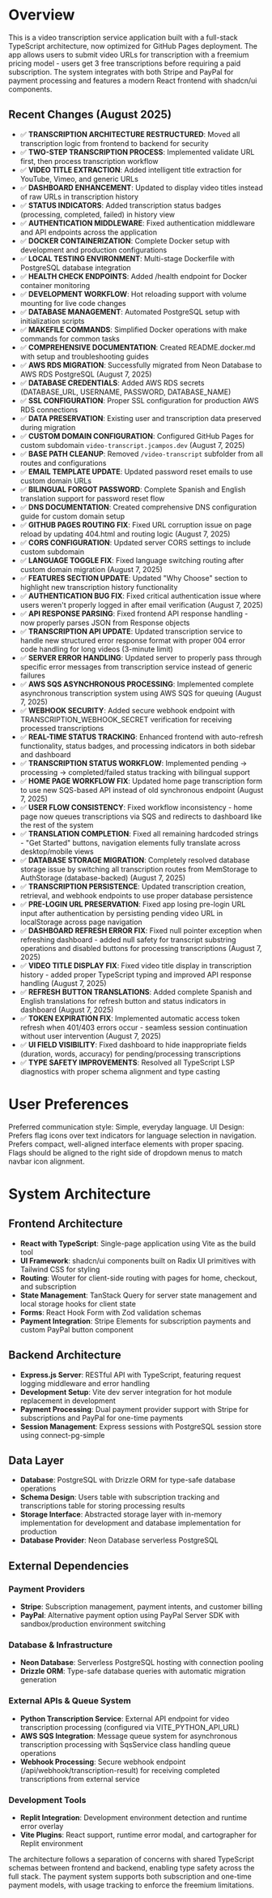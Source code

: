 # Overview

This is a video transcription service application built with a full-stack TypeScript architecture, now optimized for GitHub Pages deployment. The app allows users to submit video URLs for transcription with a freemium pricing model - users get 3 free transcriptions before requiring a paid subscription. The system integrates with both Stripe and PayPal for payment processing and features a modern React frontend with shadcn/ui components.

## Recent Changes (August 2025)
- ✅ **TRANSCRIPTION ARCHITECTURE RESTRUCTURED**: Moved all transcription logic from frontend to backend for security
- ✅ **TWO-STEP TRANSCRIPTION PROCESS**: Implemented validate URL first, then process transcription workflow
- ✅ **VIDEO TITLE EXTRACTION**: Added intelligent title extraction for YouTube, Vimeo, and generic URLs
- ✅ **DASHBOARD ENHANCEMENT**: Updated to display video titles instead of raw URLs in transcription history
- ✅ **STATUS INDICATORS**: Added transcription status badges (processing, completed, failed) in history view
- ✅ **AUTHENTICATION MIDDLEWARE**: Fixed authentication middleware and API endpoints across the application
- ✅ **DOCKER CONTAINERIZATION**: Complete Docker setup with development and production configurations
- ✅ **LOCAL TESTING ENVIRONMENT**: Multi-stage Dockerfile with PostgreSQL database integration
- ✅ **HEALTH CHECK ENDPOINTS**: Added /health endpoint for Docker container monitoring
- ✅ **DEVELOPMENT WORKFLOW**: Hot reloading support with volume mounting for live code changes
- ✅ **DATABASE MANAGEMENT**: Automated PostgreSQL setup with initialization scripts
- ✅ **MAKEFILE COMMANDS**: Simplified Docker operations with make commands for common tasks
- ✅ **COMPREHENSIVE DOCUMENTATION**: Created README.docker.md with setup and troubleshooting guides
- ✅ **AWS RDS MIGRATION**: Successfully migrated from Neon Database to AWS RDS PostgreSQL (August 7, 2025)
- ✅ **DATABASE CREDENTIALS**: Added AWS RDS secrets (DATABASE_URL, USERNAME, PASSWORD, DATABASE_NAME)
- ✅ **SSL CONFIGURATION**: Proper SSL configuration for production AWS RDS connections
- ✅ **DATA PRESERVATION**: Existing user and transcription data preserved during migration
- ✅ **CUSTOM DOMAIN CONFIGURATION**: Configured GitHub Pages for custom subdomain `video-transcript.jcampos.dev` (August 7, 2025)
- ✅ **BASE PATH CLEANUP**: Removed `/video-transcript` subfolder from all routes and configurations
- ✅ **EMAIL TEMPLATE UPDATE**: Updated password reset emails to use custom domain URLs
- ✅ **BILINGUAL FORGOT PASSWORD**: Complete Spanish and English translation support for password reset flow
- ✅ **DNS DOCUMENTATION**: Created comprehensive DNS configuration guide for custom domain setup
- ✅ **GITHUB PAGES ROUTING FIX**: Fixed URL corruption issue on page reload by updating 404.html and routing logic (August 7, 2025)
- ✅ **CORS CONFIGURATION**: Updated server CORS settings to include custom subdomain
- ✅ **LANGUAGE TOGGLE FIX**: Fixed language switching routing after custom domain migration (August 7, 2025)
- ✅ **FEATURES SECTION UPDATE**: Updated "Why Choose" section to highlight new transcription history functionality
- ✅ **AUTHENTICATION BUG FIX**: Fixed critical authentication issue where users weren't properly logged in after email verification (August 7, 2025)
- ✅ **API RESPONSE PARSING**: Fixed frontend API response handling - now properly parses JSON from Response objects
- ✅ **TRANSCRIPTION API UPDATE**: Updated transcription service to handle new structured error response format with proper 004 error code handling for long videos (3-minute limit)
- ✅ **SERVER ERROR HANDLING**: Updated server to properly pass through specific error messages from transcription service instead of generic failures
- ✅ **AWS SQS ASYNCHRONOUS PROCESSING**: Implemented complete asynchronous transcription system using AWS SQS for queuing (August 7, 2025)
- ✅ **WEBHOOK SECURITY**: Added secure webhook endpoint with TRANSCRIPTION_WEBHOOK_SECRET verification for receiving processed transcriptions
- ✅ **REAL-TIME STATUS TRACKING**: Enhanced frontend with auto-refresh functionality, status badges, and processing indicators in both sidebar and dashboard
- ✅ **TRANSCRIPTION STATUS WORKFLOW**: Implemented pending → processing → completed/failed status tracking with bilingual support
- ✅ **HOME PAGE WORKFLOW FIX**: Updated home page transcription form to use new SQS-based API instead of old synchronous endpoint (August 7, 2025)
- ✅ **USER FLOW CONSISTENCY**: Fixed workflow inconsistency - home page now queues transcriptions via SQS and redirects to dashboard like the rest of the system
- ✅ **TRANSLATION COMPLETION**: Fixed all remaining hardcoded strings - "Get Started" buttons, navigation elements fully translate across desktop/mobile views
- ✅ **DATABASE STORAGE MIGRATION**: Completely resolved database storage issue by switching all transcription routes from MemStorage to AuthStorage (database-backed) (August 7, 2025)
- ✅ **TRANSCRIPTION PERSISTENCE**: Updated transcription creation, retrieval, and webhook endpoints to use proper database persistence
- ✅ **PRE-LOGIN URL PRESERVATION**: Fixed app losing pre-login URL input after authentication by persisting pending video URL in localStorage across page navigation
- ✅ **DASHBOARD REFRESH ERROR FIX**: Fixed null pointer exception when refreshing dashboard - added null safety for transcript substring operations and disabled buttons for processing transcriptions (August 7, 2025)
- ✅ **VIDEO TITLE DISPLAY FIX**: Fixed video title display in transcription history - added proper TypeScript typing and improved API response handling (August 7, 2025)
- ✅ **REFRESH BUTTON TRANSLATIONS**: Added complete Spanish and English translations for refresh button and status indicators in dashboard (August 7, 2025)
- ✅ **TOKEN EXPIRATION FIX**: Implemented automatic access token refresh when 401/403 errors occur - seamless session continuation without user intervention (August 7, 2025)
- ✅ **UI FIELD VISIBILITY**: Fixed dashboard to hide inappropriate fields (duration, words, accuracy) for pending/processing transcriptions
- ✅ **TYPE SAFETY IMPROVEMENTS**: Resolved all TypeScript LSP diagnostics with proper schema alignment and type casting

# User Preferences

Preferred communication style: Simple, everyday language.
UI Design: Prefers flag icons over text indicators for language selection in navigation. Prefers compact, well-aligned interface elements with proper spacing. Flags should be aligned to the right side of dropdown menus to match navbar icon alignment.

# System Architecture

## Frontend Architecture
- **React with TypeScript**: Single-page application using Vite as the build tool
- **UI Framework**: shadcn/ui components built on Radix UI primitives with Tailwind CSS for styling
- **Routing**: Wouter for client-side routing with pages for home, checkout, and subscription
- **State Management**: TanStack Query for server state management and local storage hooks for client state
- **Forms**: React Hook Form with Zod validation schemas
- **Payment Integration**: Stripe Elements for subscription payments and custom PayPal button component

## Backend Architecture
- **Express.js Server**: RESTful API with TypeScript, featuring request logging middleware and error handling
- **Development Setup**: Vite dev server integration for hot module replacement in development
- **Payment Processing**: Dual payment provider support with Stripe for subscriptions and PayPal for one-time payments
- **Session Management**: Express sessions with PostgreSQL session store using connect-pg-simple

## Data Layer
- **Database**: PostgreSQL with Drizzle ORM for type-safe database operations
- **Schema Design**: Users table with subscription tracking and transcriptions table for storing processing results
- **Storage Interface**: Abstracted storage layer with in-memory implementation for development and database implementation for production
- **Database Provider**: Neon Database serverless PostgreSQL

## External Dependencies

### Payment Providers
- **Stripe**: Subscription management, payment intents, and customer billing
- **PayPal**: Alternative payment option using PayPal Server SDK with sandbox/production environment switching

### Database & Infrastructure
- **Neon Database**: Serverless PostgreSQL hosting with connection pooling
- **Drizzle ORM**: Type-safe database queries with automatic migration generation

### External APIs & Queue System
- **Python Transcription Service**: External API endpoint for video transcription processing (configured via VITE_PYTHON_API_URL)
- **AWS SQS Integration**: Message queue system for asynchronous transcription processing with SqsService class handling queue operations
- **Webhook Processing**: Secure webhook endpoint (/api/webhook/transcription-result) for receiving completed transcriptions from external service

### Development Tools
- **Replit Integration**: Development environment detection and runtime error overlay
- **Vite Plugins**: React support, runtime error modal, and cartographer for Replit environment

The architecture follows a separation of concerns with shared TypeScript schemas between frontend and backend, enabling type safety across the full stack. The payment system supports both subscription and one-time payment models, with usage tracking to enforce the freemium limitations.
